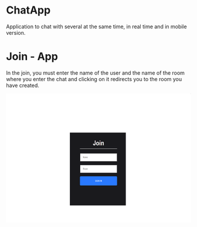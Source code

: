 # ChatApp
Application to chat with several at the same time, in real time and in mobile version.

# Join - App
In the join, you must enter the name of the user and the name of the room where you enter the chat and clicking on it redirects you to the room you have created.
<p align="center">
  <img width="800" height="350" src="imgReadme/login.png">
</p>
